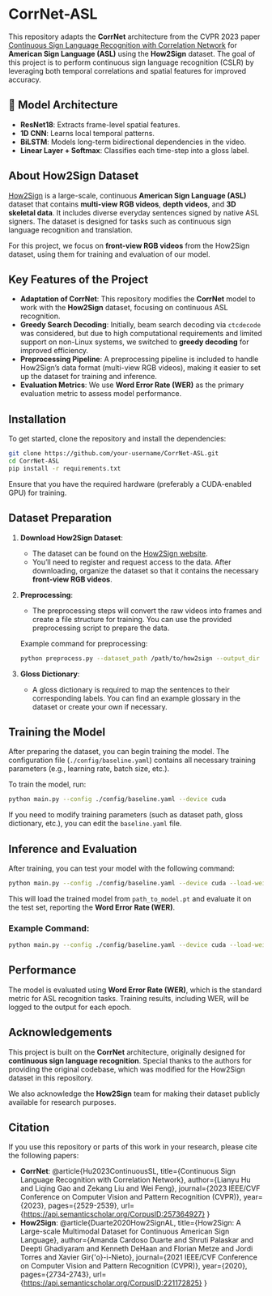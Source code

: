 # CorrNet-ASL

This repository adapts the **CorrNet** architecture from the CVPR 2023 paper [Continuous Sign Language Recognition with Correlation Network](https://arxiv.org/abs/2303.03202) for **American Sign Language (ASL)** using the **How2Sign** dataset. The goal of this project is to perform continuous sign language recognition (CSLR) by leveraging both temporal correlations and spatial features for improved accuracy.

## 🧠 Model Architecture

- **ResNet18**: Extracts frame-level spatial features.
- **1D CNN**: Learns local temporal patterns.
- **BiLSTM**: Models long-term bidirectional dependencies in the video.
- **Linear Layer + Softmax**: Classifies each time-step into a gloss label.

## About How2Sign Dataset

[How2Sign](https://how2sign.github.io/) is a large-scale, continuous **American Sign Language (ASL)** dataset that contains **multi-view RGB videos**, **depth videos**, and **3D skeletal data**. It includes diverse everyday sentences signed by native ASL signers. The dataset is designed for tasks such as continuous sign language recognition and translation. 

For this project, we focus on **front-view RGB videos** from the How2Sign dataset, using them for training and evaluation of our model.

## Key Features of the Project

- **Adaptation of CorrNet**: This repository modifies the **CorrNet** model to work with the **How2Sign** dataset, focusing on continuous ASL recognition.
- **Greedy Search Decoding**: Initially, beam search decoding via `ctcdecode` was considered, but due to high computational requirements and limited support on non-Linux systems, we switched to **greedy decoding** for improved efficiency.
- **Preprocessing Pipeline**: A preprocessing pipeline is included to handle How2Sign’s data format (multi-view RGB videos), making it easier to set up the dataset for training and inference.
- **Evaluation Metrics**: We use **Word Error Rate (WER)** as the primary evaluation metric to assess model performance.

## Installation

To get started, clone the repository and install the dependencies:

```bash
git clone https://github.com/your-username/CorrNet-ASL.git
cd CorrNet-ASL
pip install -r requirements.txt
```

Ensure that you have the required hardware (preferably a CUDA-enabled GPU) for training.

## Dataset Preparation

1. **Download How2Sign Dataset**:
   - The dataset can be found on the [How2Sign website](https://ict.usc.edu/how2sign/).
   - You’ll need to register and request access to the data. After downloading, organize the dataset so that it contains the necessary **front-view RGB videos**.

2. **Preprocessing**:
   - The preprocessing steps will convert the raw videos into frames and create a file structure for training. You can use the provided preprocessing script to prepare the data.
   
   Example command for preprocessing:

   ```bash
   python preprocess.py --dataset_path /path/to/how2sign --output_dir ./processed_data
   ```

3. **Gloss Dictionary**:
   - A gloss dictionary is required to map the sentences to their corresponding labels. You can find an example glossary in the dataset or create your own if necessary.

## Training the Model

After preparing the dataset, you can begin training the model. The configuration file (`./config/baseline.yaml`) contains all necessary training parameters (e.g., learning rate, batch size, etc.).

To train the model, run:

```bash
python main.py --config ./config/baseline.yaml --device cuda
```

If you need to modify training parameters (such as dataset path, gloss dictionary, etc.), you can edit the `baseline.yaml` file.

## Inference and Evaluation

After training, you can test your model with the following command:

```bash
python main.py --config ./config/baseline.yaml --device cuda --load-weights path_to_model.pt --phase test
```

This will load the trained model from `path_to_model.pt` and evaluate it on the test set, reporting the **Word Error Rate (WER)**.

### Example Command:

```bash
python main.py --config ./config/baseline.yaml --device cuda --load-weights ./models/corrnet_asl.pt --phase test
```

## Performance

The model is evaluated using **Word Error Rate (WER)**, which is the standard metric for ASL recognition tasks. Training results, including WER, will be logged to the output for each epoch.

## Acknowledgements

This project is built on the **CorrNet** architecture, originally designed for **continuous sign language recognition**. Special thanks to the authors for providing the original codebase, which was modified for the How2Sign dataset in this repository. 

We also acknowledge the **How2Sign** team for making their dataset publicly available for research purposes.

## Citation

If you use this repository or parts of this work in your research, please cite the following papers:

- **CorrNet**: 
  @article{Hu2023ContinuousSL,
  title={Continuous Sign Language Recognition with Correlation Network},
  author={Lianyu Hu and Liqing Gao and Zekang Liu and Wei Feng},
  journal={2023 IEEE/CVF Conference on Computer Vision and Pattern Recognition (CVPR)},
  year={2023},
  pages={2529-2539},
  url={https://api.semanticscholar.org/CorpusID:257364927}
}
- **How2Sign**: 
  @article{Duarte2020How2SignAL,
  title={How2Sign: A Large-scale Multimodal Dataset for Continuous American Sign Language},
  author={Amanda Cardoso Duarte and Shruti Palaskar and Deepti Ghadiyaram and Kenneth DeHaan and Florian Metze and Jordi Torres and Xavier Gir{\'o}-i-Nieto},
  journal={2021 IEEE/CVF Conference on Computer Vision and Pattern Recognition (CVPR)},
  year={2020},
  pages={2734-2743},
  url={https://api.semanticscholar.org/CorpusID:221172825}
}


